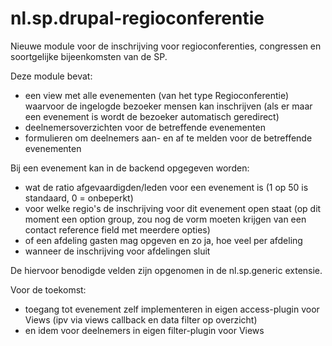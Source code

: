 nl.sp.drupal-regioconferentie
=============================

Nieuwe module voor de inschrijving voor regioconferenties, congressen en soortgelijke bijeenkomsten van de SP.

Deze module bevat:
- een view met alle evenementen (van het type Regioconferentie) waarvoor de ingelogde bezoeker mensen kan inschrijven
  (als er maar een evenement is wordt de bezoeker automatisch geredirect)
- deelnemersoverzichten voor de betreffende evenementen
- formulieren om deelnemers aan- en af te melden voor de betreffende evenementen

Bij een evenement kan in de backend opgegeven worden:
- wat de ratio afgevaardigden/leden voor een evenement is (1 op 50 is standaard, 0 = onbeperkt)
- voor welke regio's de inschrijving voor dit evenement open staat (op dit moment een option group, zou nog de vorm moeten krijgen van een contact reference field met meerdere opties)
- of een afdeling gasten mag opgeven en zo ja, hoe veel per afdeling
- wanneer de inschrijving voor afdelingen sluit

De hiervoor benodigde velden zijn opgenomen in de nl.sp.generic extensie.

Voor de toekomst:
- toegang tot evenement zelf implementeren in eigen access-plugin voor Views (ipv via views callback en data filter op overzicht)
- en idem voor deelnemers in eigen filter-plugin voor Views
